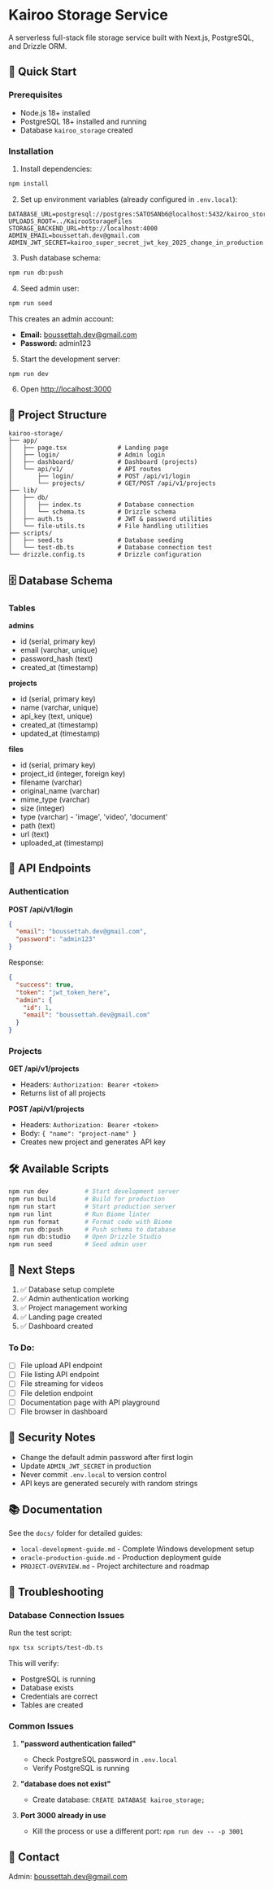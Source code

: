 # Kairoo Storage Service

A serverless full-stack file storage service built with Next.js, PostgreSQL, and Drizzle ORM.

## 🚀 Quick Start

### Prerequisites

- Node.js 18+ installed
- PostgreSQL 18+ installed and running
- Database `kairoo_storage` created

### Installation

1. Install dependencies:

```bash
npm install
```

2. Set up environment variables (already configured in `.env.local`):

```env
DATABASE_URL=postgresql://postgres:SATOSANb6@localhost:5432/kairoo_storage
UPLOADS_ROOT=../KairooStorageFiles
STORAGE_BACKEND_URL=http://localhost:4000
ADMIN_EMAIL=boussettah.dev@gmail.com
ADMIN_JWT_SECRET=kairoo_super_secret_jwt_key_2025_change_in_production
```

3. Push database schema:

```bash
npm run db:push
```

4. Seed admin user:

```bash
npm run seed
```

This creates an admin account:

- **Email:** boussettah.dev@gmail.com
- **Password:** admin123

5. Start the development server:

```bash
npm run dev
```

6. Open [http://localhost:3000](http://localhost:3000)

## 📁 Project Structure

```
kairoo-storage/
├── app/
│   ├── page.tsx              # Landing page
│   ├── login/                # Admin login
│   ├── dashboard/            # Dashboard (projects)
│   └── api/v1/               # API routes
│       ├── login/            # POST /api/v1/login
│       └── projects/         # GET/POST /api/v1/projects
├── lib/
│   ├── db/
│   │   ├── index.ts          # Database connection
│   │   └── schema.ts         # Drizzle schema
│   ├── auth.ts               # JWT & password utilities
│   └── file-utils.ts         # File handling utilities
├── scripts/
│   ├── seed.ts               # Database seeding
│   └── test-db.ts            # Database connection test
└── drizzle.config.ts         # Drizzle configuration
```

## 🗄️ Database Schema

### Tables

**admins**

- id (serial, primary key)
- email (varchar, unique)
- password_hash (text)
- created_at (timestamp)

**projects**

- id (serial, primary key)
- name (varchar, unique)
- api_key (text, unique)
- created_at (timestamp)
- updated_at (timestamp)

**files**

- id (serial, primary key)
- project_id (integer, foreign key)
- filename (varchar)
- original_name (varchar)
- mime_type (varchar)
- size (integer)
- type (varchar) - 'image', 'video', 'document'
- path (text)
- url (text)
- uploaded_at (timestamp)

## 🔌 API Endpoints

### Authentication

**POST /api/v1/login**

```json
{
  "email": "boussettah.dev@gmail.com",
  "password": "admin123"
}
```

Response:

```json
{
  "success": true,
  "token": "jwt_token_here",
  "admin": {
    "id": 1,
    "email": "boussettah.dev@gmail.com"
  }
}
```

### Projects

**GET /api/v1/projects**

- Headers: `Authorization: Bearer <token>`
- Returns list of all projects

**POST /api/v1/projects**

- Headers: `Authorization: Bearer <token>`
- Body: `{ "name": "project-name" }`
- Creates new project and generates API key

## 🛠️ Available Scripts

```bash
npm run dev          # Start development server
npm run build        # Build for production
npm run start        # Start production server
npm run lint         # Run Biome linter
npm run format       # Format code with Biome
npm run db:push      # Push schema to database
npm run db:studio    # Open Drizzle Studio
npm run seed         # Seed admin user
```

## 📝 Next Steps

1. ✅ Database setup complete
2. ✅ Admin authentication working
3. ✅ Project management working
4. ✅ Landing page created
5. ✅ Dashboard created

### To Do:

- [ ] File upload API endpoint
- [ ] File listing API endpoint
- [ ] File streaming for videos
- [ ] File deletion endpoint
- [ ] Documentation page with API playground
- [ ] File browser in dashboard

## 🔐 Security Notes

- Change the default admin password after first login
- Update `ADMIN_JWT_SECRET` in production
- Never commit `.env.local` to version control
- API keys are generated securely with random strings

## 📚 Documentation

See the `docs/` folder for detailed guides:

- `local-development-guide.md` - Complete Windows development setup
- `oracle-production-guide.md` - Production deployment guide
- `PROJECT-OVERVIEW.md` - Project architecture and roadmap

## 🐛 Troubleshooting

### Database Connection Issues

Run the test script:

```bash
npx tsx scripts/test-db.ts
```

This will verify:

- PostgreSQL is running
- Database exists
- Credentials are correct
- Tables are created

### Common Issues

1. **"password authentication failed"**

   - Check PostgreSQL password in `.env.local`
   - Verify PostgreSQL is running

2. **"database does not exist"**

   - Create database: `CREATE DATABASE kairoo_storage;`

3. **Port 3000 already in use**
   - Kill the process or use a different port: `npm run dev -- -p 3001`

## 📧 Contact

Admin: boussettah.dev@gmail.com
